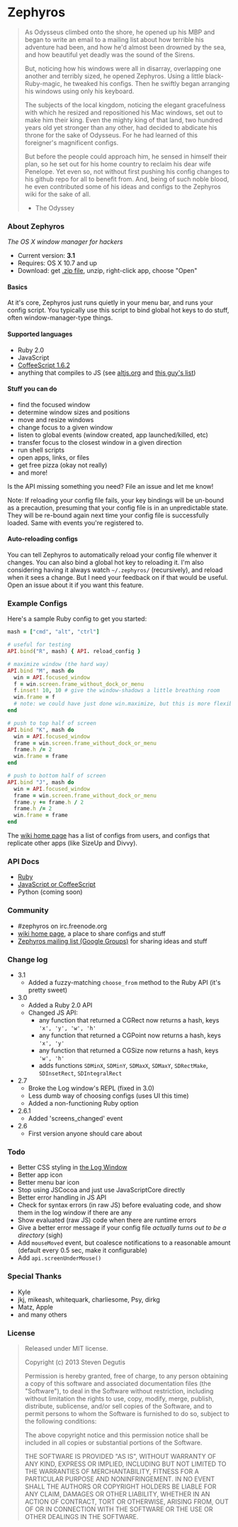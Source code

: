 # Zephyros

> As Odysseus climbed onto the shore, he opened up his MBP and began to write an email to a mailing list about how terrible his adventure had been, and how he'd almost been drowned by the sea, and how beautiful yet deadly was the sound of the Sirens.
>
> But, noticing how his windows were all in disarray, overlapping one another and terribly sized, he opened Zephyros. Using a little black-Ruby-magic, he tweaked his configs. Then he swiftly began arranging his windows using only his keyboard.
>
> The subjects of the local kingdom, noticing the elegant gracefulness with which he resized and repositioned his Mac windows, set out to make him their king. Even the mighty king of that land, two hundred years old yet stronger than any other, had decided to abdicate his throne for the sake of Odysseus. For he had learned of this foreigner's magnificent configs.
>
> But before the people could approach him, he sensed in himself their plan, so he set out for his home country to reclaim his dear wife Penelope. Yet even so, not without first pushing his config changes to his github repo for all to benefit from. And, being of such noble blood, he even contributed some of his ideas and configs to the Zephyros wiki for the sake of all.
> - The Odyssey

### About Zephyros

*The OS X window manager for hackers*

* Current version: **3.1**
* Requires: OS X 10.7 and up
* Download: get [.zip file](https://raw.github.com/sdegutis/zephyros/master/Builds/Zephyros-LATEST.app.tar.gz), unzip, right-click app, choose "Open"

#### Basics

At it's core, Zephyros just runs quietly in your menu bar, and runs your config script. You typically use this script to bind global hot keys to do stuff, often window-manager-type things.

#### Supported languages

- Ruby 2.0
- JavaScript
- [CoffeeScript 1.6.2](http://coffeescript.org/)
- anything that compiles to JS (see [altjs.org](http://altjs.org/) and [this guy's list](https://github.com/jashkenas/coffee-script/wiki/List-of-languages-that-compile-to-JS))

#### Stuff you can do

- find the focused window
- determine window sizes and positions
- move and resize windows
- change focus to a given window
- listen to global events (window created, app launched/killed, etc)
- transfer focus to the closest window in a given direction
- run shell scripts
- open apps, links, or files
- get free pizza (okay not really)
- and more!

Is the API missing something you need? File an issue and let me know!

Note: If reloading your config file fails, your key bindings will be un-bound as a precaution, presuming that your config file is in an unpredictable state. They will be re-bound again next time your config file is successfully loaded. Same with events you're registered to.

#### Auto-reloading configs

You can tell Zephyros to automatically reload your config file whenver it changes. You can also bind a global hot key to reloading it. I'm also considering having it always watch `~/.zephyros/` (recursively), and reload when it sees a change. But I need your feedback on if that would be useful. Open an issue about it if you want this feature.

### Example Configs

Here's a sample Ruby config to get you started:

```ruby
mash = ["cmd", "alt", "ctrl"]

# useful for testing
API.bind("R", mash) { API. reload_config }

# maximize window (the hard way)
API.bind "M", mash do
  win = API.focused_window
  f = win.screen.frame_without_dock_or_menu
  f.inset! 10, 10 # give the window-shadows a little breathing room
  win.frame = f
  # note: we could have just done win.maximize, but this is more flexible
end

# push to top half of screen
API.bind "K", mash do
  win = API.focused_window
  frame = win.screen.frame_without_dock_or_menu
  frame.h /= 2
  win.frame = frame
end

# push to bottom half of screen
API.bind "J", mash do
  win = API.focused_window
  frame = win.screen.frame_without_dock_or_menu
  frame.y += frame.h / 2
  frame.h /= 2
  win.frame = frame
end
```

The [wiki home page](https://github.com/sdegutis/zephyros/wiki) has a list of configs from users, and configs that replicate other apps (like SizeUp and Divvy).

### API Docs

- [Ruby](Docs/RUBY_API.md)
- [JavaScript or CoffeeScript](Docs/JS_API.md)
- Python (coming soon)

### Community

- #zephyros on irc.freenode.org
- [wiki home page](https://github.com/sdegutis/zephyros/wiki), a place to share configs and stuff
- [Zephyros mailing list (Google Groups)](https://groups.google.com/forum/#!forum/zephyros-app) for sharing ideas and stuff

### Change log

- 3.1
    - Added a fuzzy-matching `choose_from` method to the Ruby API (it's pretty sweet)
- 3.0
    - Added a Ruby 2.0 API
    - Changed JS API:
        - any function that returned a CGRect now returns a hash, keys `'x', 'y', 'w', 'h'`
        - any function that returned a CGPoint now returns a hash, keys `'x', 'y'`
        - any function that returned a CGSize now returns a hash, keys `'w', 'h'`
        - adds functions `SDMinX`, `SDMinY`, `SDMaxX`, `SDMaxY`, `SDRectMake`, `SDInsetRect`, `SDIntegralRect`
- 2.7
    - Broke the Log window's REPL (fixed in 3.0)
    - Less dumb way of choosing configs (uses UI this time)
    - Added a non-functioning Ruby option
- 2.6.1
    - Added 'screens_changed' event
- 2.6
    - First version anyone should care about

### Todo

* Better CSS styling in [the Log Window](Zephyros/logwindow.html)
* Better app icon
* Better menu bar icon
* Stop using JSCocoa and just use JavaScriptCore directly
* Better error handling in JS API
* Check for syntax errors (in raw JS) before evaluating code, and show them in the log window if there are any
* Show evaluated (raw JS) code when there are runtime errors
* Give a better error message if your config file *actually turns out to be a directory* (sigh)
* Add `mouseMoved` event, but coalesce notifications to a reasonable amount (default every 0.5 sec, make it configurable)
* Add `api.screenUnderMouse()`

### Special Thanks

- Kyle
- jkj, mikeash, whitequark, charliesome, Psy, dirkg
- Matz, Apple
- and many others

### License

> Released under MIT license.
>
> Copyright (c) 2013 Steven Degutis
>
> Permission is hereby granted, free of charge, to any person obtaining a copy
> of this software and associated documentation files (the "Software"), to deal
> in the Software without restriction, including without limitation the rights
> to use, copy, modify, merge, publish, distribute, sublicense, and/or sell
> copies of the Software, and to permit persons to whom the Software is
> furnished to do so, subject to the following conditions:
>
> The above copyright notice and this permission notice shall be included in
> all copies or substantial portions of the Software.
>
> THE SOFTWARE IS PROVIDED "AS IS", WITHOUT WARRANTY OF ANY KIND, EXPRESS OR
> IMPLIED, INCLUDING BUT NOT LIMITED TO THE WARRANTIES OF MERCHANTABILITY,
> FITNESS FOR A PARTICULAR PURPOSE AND NONINFRINGEMENT. IN NO EVENT SHALL THE
> AUTHORS OR COPYRIGHT HOLDERS BE LIABLE FOR ANY CLAIM, DAMAGES OR OTHER
> LIABILITY, WHETHER IN AN ACTION OF CONTRACT, TORT OR OTHERWISE, ARISING FROM,
> OUT OF OR IN CONNECTION WITH THE SOFTWARE OR THE USE OR OTHER DEALINGS IN
> THE SOFTWARE.
